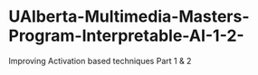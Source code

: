 # UAlberta-Multimedia-Masters-Program-Interpretable-AI-1-2-
Improving Activation based techniques Part 1 &amp; 2
